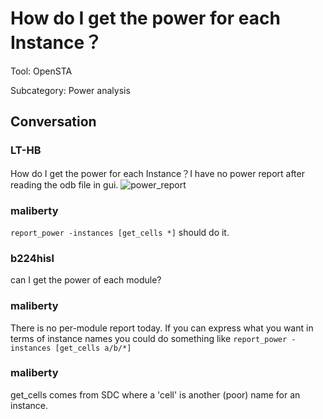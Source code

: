 # How do I get the power for each Instance？

Tool: OpenSTA

Subcategory: Power analysis

## Conversation

### LT-HB
How do I get the power for each Instance？I have no power report after reading the odb file in gui.
![power_report](https://github.com/The-OpenROAD-Project/OpenROAD/assets/107295305/d747e889-1ea2-448e-ba0b-11b6c08e2b52)



### maliberty
```report_power -instances [get_cells *]``` should do it.  

### b224hisl
can I get the power of each module?

### maliberty
There is no per-module report today.  If you can express what you want in terms of instance names you could do something like `report_power -instances [get_cells a/b/*]`

### maliberty
get_cells comes from SDC where a 'cell' is another (poor) name for an instance.

